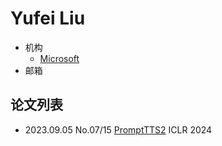 # Yufei Liu

- 机构
  - [Microsoft](../Institutions/Microsoft.md)
- 邮箱

## 论文列表

- 2023.09.05 No.07/15 [PromptTTS2](../Models/Prompt/2023.09.05_PromptTTS2.md) ICLR 2024